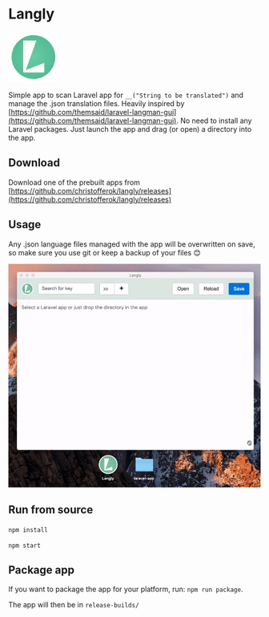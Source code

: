 # Langly

<img alt="Langly icon" src="icons/icon.png" width="100" height="100">

Simple app to scan Laravel app for `__("String to be translated")` and manage the .json translation files. Heavily inspired by [https://github.com/themsaid/laravel-langman-gui](https://github.com/themsaid/laravel-langman-gui). No need to install any Laravel packages. Just launch the app and drag (or open) a directory into the app. 

## Download
Download one of the prebuilt apps from [https://github.com/christofferok/langly/releases](https://github.com/christofferok/langly/releases) 

## Usage

Any .json language files managed with the app will be overwritten on save, so make sure you use git or keep a backup of your files 😊

<img alt="Usage" src="usage.gif">

## Run from source

`npm install`

`npm start`

## Package app
If you want to package the app for your platform, run: `npm run package`.

The app will then be in `release-builds/`
